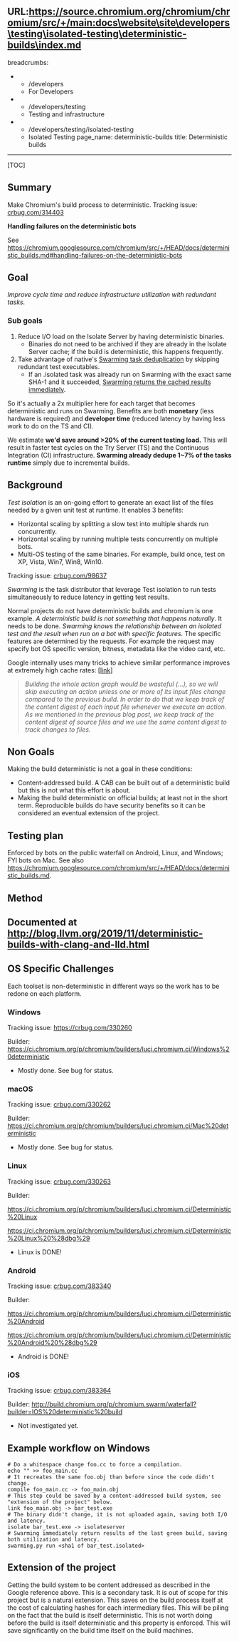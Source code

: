 URL:https://source.chromium.org/chromium/chromium/src/+/main:docs\website\site\developers\testing\isolated-testing\deterministic-builds\index.md
---
breadcrumbs:
- - /developers
  - For Developers
- - /developers/testing
  - Testing and infrastructure
- - /developers/testing/isolated-testing
  - Isolated Testing
page_name: deterministic-builds
title: Deterministic builds
---

[TOC]

## Summary

Make Chromium's build process to deterministic. Tracking issue:
[crbug.com/314403](https://crbug.com/314403)

**Handling failures on the deterministic bots**

See
<https://chromium.googlesource.com/chromium/src/+/HEAD/docs/deterministic_builds.md#handling-failures-on-the-deterministic-bots>

## Goal

*Improve cycle time and reduce infrastructure utilization with redundant tasks.*

### Sub goals

1.  Reduce I/O load on the Isolate Server by having deterministic
            binaries.
    *   Binaries do not need to be archived if they are already in the
                Isolate Server cache; if the build is deterministic, this
                happens frequently.
2.  Take advantage of native's [Swarming task
            deduplication](https://code.google.com/p/swarming/wiki/SwarmingDetailedDesign#Task_deduplication)
            by skipping redundant test executables.
    *   If an .isolated task was already run on Swarming with the exact
                same SHA-1 and it succeeded, [Swarming returns the cached
                results
                immediately](https://code.google.com/p/swarming/wiki/SwarmingUserGuide#Task_idempotency).

So it's actually a 2x multiplier here for each target that becomes deterministic
and runs on Swarming. Benefits are both **monetary** (less hardware is required)
and **developer time** (reduced latency by having less work to do on the TS and
CI).

We estimate **we'd save around &gt;20% of the current testing load.** This will
result in faster test cycles on the Try Server (TS) and the Continuous
Integration (CI) infrastructure. **Swarming already dedupe 1~7% of the tasks
runtime** simply due to incremental builds.

## Background

*Test isolation* is an on-going effort to generate an exact list of the files
needed by a given unit test at runtime. It enables 3 benefits:

*   Horizontal scaling by splitting a slow test into multiple shards run
            concurrently.
*   Horizontal scaling by running multiple tests concurrently on
            multiple bots.
*   Multi-OS testing of the same binaries. For example, build once, test
            on XP, Vista, Win7, Win8, Win10.

Tracking issue: [crbug.com/98637](https://crbug.com/98637)

*Swarming* is the task distributor that leverage Test isolation to run tests
simultaneously to reduce latency in getting test results.

Normal projects do not have deterministic builds and chromium is one example. *A
deterministic build is not something that happens naturally*. It needs to be
done. *Swarming knows the relationship between an isolated test and the result
when run on a bot with specific features.* The specific features are determined
by the requests. For example the request may specify bot OS specific version,
bitness, metadata like the video card, etc.

Google internally uses many tricks to achieve similar performance improves at
extremely high cache rates:
\[[link](http://google-engtools.blogspot.com/2011/08/build-in-cloud-how-build-system-works.html)\]

> *Building the whole action graph would be wasteful (...), so we will skip
> executing an action unless one or more of its input files change compared to
> the previous build. In order to do that we keep track of the content digest of
> each input file whenever we execute an action. As we mentioned in the previous
> blog post, we keep track of the content digest of source files and we use the
> same content digest to track changes to files.*

## Non Goals

Making the build deterministic is not a goal in these conditions:

*   Content-addressed build. A CAB can be built out of a deterministic
            build but this is not what this effort is about.
*   Making the build deterministic on official builds; at least not in
            the short term. Reproducible builds do have security benefits so it
            can be considered an eventual extension of the project.

## Testing plan

Enforced by bots on the public waterfall on Android, Linux, and Windows; FYI
bots on Mac. See also
<https://chromium.googlesource.com/chromium/src/+/HEAD/docs/deterministic_builds.md>.

## Method

## Documented at <http://blog.llvm.org/2019/11/deterministic-builds-with-clang-and-lld.html>

## OS Specific Challenges

Each toolset is non-deterministic in different ways so the work has to be redone
on each platform.

### Windows

Tracking issue: <https://crbug.com/330260>

Builder:
<https://ci.chromium.org/p/chromium/builders/luci.chromium.ci/Windows%20deterministic>

*   Mostly done. See bug for status.

### macOS

Tracking issue: [crbug.com/330262](https://crbug.com/330262)

Builder:
<https://ci.chromium.org/p/chromium/builders/luci.chromium.ci/Mac%20deterministic>

*   Mostly done. See bug for status.

### Linux

Tracking issue: [crbug.com/330263](https://crbug.com/330263)

Builder:

<https://ci.chromium.org/p/chromium/builders/luci.chromium.ci/Deterministic%20Linux>

<https://ci.chromium.org/p/chromium/builders/luci.chromium.ci/Deterministic%20Linux%20%28dbg%29>

*   Linux is DONE!

### Android

Tracking issue: [crbug.com/383340](https://crbug.com/383340)

Builder:

<https://ci.chromium.org/p/chromium/builders/luci.chromium.ci/Deterministic%20Android>

<https://ci.chromium.org/p/chromium/builders/luci.chromium.ci/Deterministic%20Android%20%28dbg%29>

*   Android is DONE!

### iOS

Tracking issue: [crbug.com/383364](https://crbug.com/383364)

Builder:
<http://build.chromium.org/p/chromium.swarm/waterfall?builder=IOS%20deterministic%20build>

*   Not investigated yet.

## Example workflow on Windows

```none
# Do a whitespace change foo.cc to force a compilation.
echo "" >> foo_main.cc
# It recreates the same foo.obj than before since the code didn't change.
compile foo_main.cc -> foo_main.obj
# This step could be saved by a content-addressed build system, see "extension of the project" below.
link foo_main.obj -> bar_test.exe
# The binary didn't change, it is not uploaded again, saving both I/O and latency.
isolate bar_test.exe -> isolateserver
# Swarming immediately return results of the last green build, saving both utilization and latency.
swarming.py run <sha1 of bar_test.isolated>
```

## Extension of the project

Getting the build system to be content addressed as described in the Google
reference above. This is a secondary task. It is out of scope for this project
but is a natural extension. This saves on the build process itself at the cost
of calculating hashes for each intermediary files. This will be piling on the
fact that the build is itself deterministic. This is not worth doing before the
build is itself deterministic and this property is enforced. This will save
significantly on the build time itself on the build machines.
